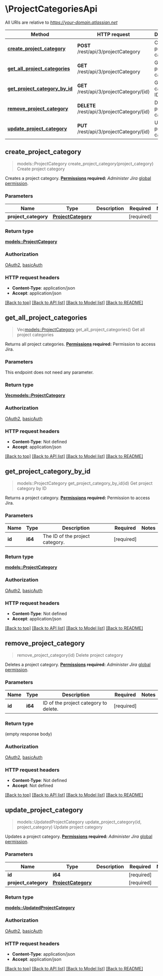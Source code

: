 # \ProjectCategoriesApi

All URIs are relative to *https://your-domain.atlassian.net*

Method | HTTP request | Description
------------- | ------------- | -------------
[**create_project_category**](ProjectCategoriesApi.md#create_project_category) | **POST** /rest/api/3/projectCategory | Create project category
[**get_all_project_categories**](ProjectCategoriesApi.md#get_all_project_categories) | **GET** /rest/api/3/projectCategory | Get all project categories
[**get_project_category_by_id**](ProjectCategoriesApi.md#get_project_category_by_id) | **GET** /rest/api/3/projectCategory/{id} | Get project category by ID
[**remove_project_category**](ProjectCategoriesApi.md#remove_project_category) | **DELETE** /rest/api/3/projectCategory/{id} | Delete project category
[**update_project_category**](ProjectCategoriesApi.md#update_project_category) | **PUT** /rest/api/3/projectCategory/{id} | Update project category



## create_project_category

> models::ProjectCategory create_project_category(project_category)
Create project category

Creates a project category.  **[Permissions](#permissions) required:** *Administer Jira* [global permission](https://confluence.atlassian.com/x/x4dKLg).

### Parameters


Name | Type | Description  | Required | Notes
------------- | ------------- | ------------- | ------------- | -------------
**project_category** | [**ProjectCategory**](ProjectCategory.md) |  | [required] |

### Return type

[**models::ProjectCategory**](ProjectCategory.md)

### Authorization

[OAuth2](../README.md#OAuth2), [basicAuth](../README.md#basicAuth)

### HTTP request headers

- **Content-Type**: application/json
- **Accept**: application/json

[[Back to top]](#) [[Back to API list]](../README.md#documentation-for-api-endpoints) [[Back to Model list]](../README.md#documentation-for-models) [[Back to README]](../README.md)


## get_all_project_categories

> Vec<models::ProjectCategory> get_all_project_categories()
Get all project categories

Returns all project categories.  **[Permissions](#permissions) required:** Permission to access Jira.

### Parameters

This endpoint does not need any parameter.

### Return type

[**Vec<models::ProjectCategory>**](ProjectCategory.md)

### Authorization

[OAuth2](../README.md#OAuth2), [basicAuth](../README.md#basicAuth)

### HTTP request headers

- **Content-Type**: Not defined
- **Accept**: application/json

[[Back to top]](#) [[Back to API list]](../README.md#documentation-for-api-endpoints) [[Back to Model list]](../README.md#documentation-for-models) [[Back to README]](../README.md)


## get_project_category_by_id

> models::ProjectCategory get_project_category_by_id(id)
Get project category by ID

Returns a project category.  **[Permissions](#permissions) required:** Permission to access Jira.

### Parameters


Name | Type | Description  | Required | Notes
------------- | ------------- | ------------- | ------------- | -------------
**id** | **i64** | The ID of the project category. | [required] |

### Return type

[**models::ProjectCategory**](ProjectCategory.md)

### Authorization

[OAuth2](../README.md#OAuth2), [basicAuth](../README.md#basicAuth)

### HTTP request headers

- **Content-Type**: Not defined
- **Accept**: application/json

[[Back to top]](#) [[Back to API list]](../README.md#documentation-for-api-endpoints) [[Back to Model list]](../README.md#documentation-for-models) [[Back to README]](../README.md)


## remove_project_category

> remove_project_category(id)
Delete project category

Deletes a project category.  **[Permissions](#permissions) required:** *Administer Jira* [global permission](https://confluence.atlassian.com/x/x4dKLg).

### Parameters


Name | Type | Description  | Required | Notes
------------- | ------------- | ------------- | ------------- | -------------
**id** | **i64** | ID of the project category to delete. | [required] |

### Return type

 (empty response body)

### Authorization

[OAuth2](../README.md#OAuth2), [basicAuth](../README.md#basicAuth)

### HTTP request headers

- **Content-Type**: Not defined
- **Accept**: Not defined

[[Back to top]](#) [[Back to API list]](../README.md#documentation-for-api-endpoints) [[Back to Model list]](../README.md#documentation-for-models) [[Back to README]](../README.md)


## update_project_category

> models::UpdatedProjectCategory update_project_category(id, project_category)
Update project category

Updates a project category.  **[Permissions](#permissions) required:** *Administer Jira* [global permission](https://confluence.atlassian.com/x/x4dKLg).

### Parameters


Name | Type | Description  | Required | Notes
------------- | ------------- | ------------- | ------------- | -------------
**id** | **i64** |  | [required] |
**project_category** | [**ProjectCategory**](ProjectCategory.md) |  | [required] |

### Return type

[**models::UpdatedProjectCategory**](UpdatedProjectCategory.md)

### Authorization

[OAuth2](../README.md#OAuth2), [basicAuth](../README.md#basicAuth)

### HTTP request headers

- **Content-Type**: application/json
- **Accept**: application/json

[[Back to top]](#) [[Back to API list]](../README.md#documentation-for-api-endpoints) [[Back to Model list]](../README.md#documentation-for-models) [[Back to README]](../README.md)

